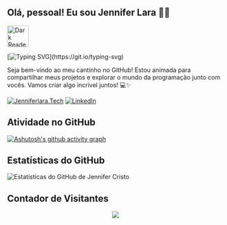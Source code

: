 
## Olá, pessoal! Eu sou Jennifer Lara 👋🏽

 <img src="https://simpleicons.org/icons/darkreader.svg" alt="Dark Reader Logo" width="50"> 

[![Typing SVG](https://readme-typing-svg.herokuapp.com?color=2E2E2E&vCenter=true&lines=Ol%C3%A1%2C+Mundo!;Bem-vindo+ao+meu+perfil+do+GitHub!)](https://git.io/typing-svg)

Seja bem-vindo ao meu cantinho no GitHub! Estou animada para compartilhar meus projetos e explorar o mundo da programação junto com vocês. Vamos criar algo incrível juntos! 💻✨

[![Jenniferlara.Tech](https://img.shields.io/badge/Portfolio-Jenniferlara.Tech-blue?style=for-the-badge&logo=visual-studio-code)]([https://jennif8r.github.io/MySite/](https://jennif8r.github.io/MySite/)) [![LinkedIn](https://img.shields.io/badge/LinkedIn-Jennifer%20de%20Lara-blue?style=for-the-badge&logo=linkedin&logoColor=white)](https://www.linkedin.com/in/jennifer-de-lara/)






## Atividade no GitHub

[![Ashutosh's github activity graph](https://github-readme-activity-graph.vercel.app/graph?username=jennif8r&bg_color=0f4c75&color=d3d3d3&line=ff00ff&point=403d3d&area=true&hide_border=true)](https://github.com/ashutosh00710/github-readme-activity-graph)

## Estatísticas do GitHub

![Estatísticas do GitHub de Jennifer Cristo](https://github-readme-stats.vercel.app/api?username=jennif8r&show_icons=true&theme=radical)


## Contador de Visitantes
<p align="center"> <img aling="center" src="https://profile-counter.glitch.me/@jennif8r/count.svg" /></p>


